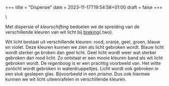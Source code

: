 +++
title = "Dispersie"
date = 2023-11-17T19:54:58+01:00
draft = false
+++

\

Met dispersie of *kleurschifting* bedoelen we de spreiding van de
verschillende kleuren van wit licht bij [breking](breking.html){.two}.

Wit licht bestaat uit verschillende kleuren: rood, oranje, geel, groen,
blauw en violet. Deze kleuren kunnen we zien als licht gebroken wordt.
Blauw licht wordt sterker ge broken dan geel licht. Geel licht wordt
weer wat sterker gebroken dan rood licht. Zo ontstaat er een mooie
kleuren band als wit licht gebroken wordt. De *regenboog* is er een
prachtig voorbeeld van. Het witte zonlicht wordt gebroken in
waterdruppeltjes. Licht wordt ook gebroken in een stuk geslepen glas.
Bijvoorbeeld in een *prisma*. Dus ook hiermee kunnen we wit licht
uiteenrafelen in verschillende kleuren.

